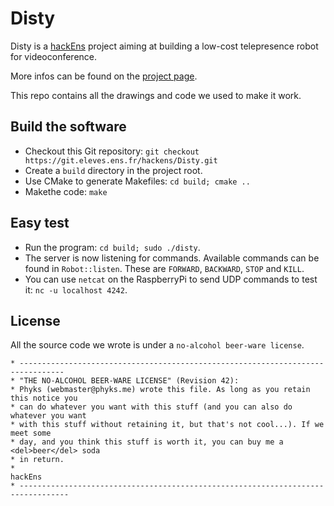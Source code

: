 Disty
=====

Disty is a [hackEns](http://hackens.org) project aiming at building a low-cost telepresence robot for videoconference.

More infos can be found on the [project page](http://hackens.org/disty).

This repo contains all the drawings and code we used to make it work.


## Build the software

* Checkout this Git repository: `git checkout https://git.eleves.ens.fr/hackens/Disty.git`
* Create a `build` directory in the project root.
* Use CMake to generate Makefiles: `cd build; cmake ..`
* Makethe code: `make`


## Easy test

* Run the program: `cd build; sudo ./disty`.
* The server is now listening for commands. Available commands can be found in `Robot::listen`. These are `FORWARD`, `BACKWARD`, `STOP` and `KILL`.
* You can use `netcat` on the RaspberryPi to send UDP commands to test it: `nc -u localhost 4242`.


## License

All the source code we wrote is under a `no-alcohol beer-ware license`.
```
* --------------------------------------------------------------------------------
* "THE NO-ALCOHOL BEER-WARE LICENSE" (Revision 42):
* Phyks (webmaster@phyks.me) wrote this file. As long as you retain this notice you
* can do whatever you want with this stuff (and you can also do whatever you want
* with this stuff without retaining it, but that's not cool...). If we meet some
* day, and you think this stuff is worth it, you can buy me a <del>beer</del> soda
* in return.
*																		hackEns
* ---------------------------------------------------------------------------------
```
